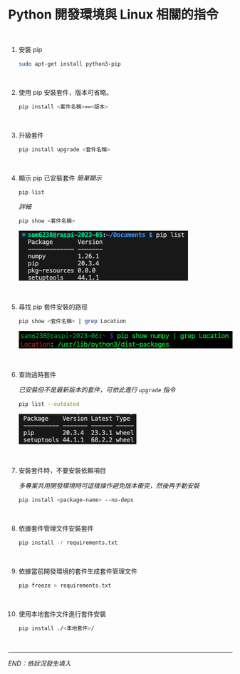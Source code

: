 # Python 開發環境與 Linux 相關的指令

</br>

1. 安裝 pip

   ```bash
   sudo apt-get install python3-pip
   ```

</br>

2. 使用 pip 安裝套件，版本可省略。
   
   ```bash
   pip install <套件名稱>==<版本>
   ```

</br>

3. 升級套件
   ```bash
   pip install upgrade <套件名稱>
   ```

</br>

4. 顯示 pip 已安裝套件
   _簡單顯示_
   ```bash
   pip list
   ```
   _詳細_
   ```bash
   pip show <套件名稱>
   ```

   ![](images/img_34.png)

</br>
   
5. 尋找 pip 套件安裝的路徑

    ```bash
    pip show <套件名稱> | grep Location
    ```

    ![](images/img_01.png)

</br>

6. 查詢過時套件

   _已安裝但不是最新版本的套件，可依此進行 `upgrade` 指令_
   
   ```bash
   pip list --outdated
   ```

    ![](images/img_35.png)


</br>

7. 安裝套件時，不要安裝依賴項目

    _多專案共用開發環境時可這樣操作避免版本衝突，然後再手動安裝_

   ```bash
   pip install <package-name> --no-deps
   ```

</br>

8. 依據套件管理文件安裝套件
   
   ```bash
   pip install -r requirements.txt
   ```

</br>

9.  依據當前開發環境的套件生成套件管理文件
    
    ```bash
    pip freeze > requirements.txt
    ```

</br>

10. 使用本地套件文件進行套件安裝
    
    ```bash
    pip install ./<本地套件>/
    ```



</br>

---

_END：依狀況發生填入_
